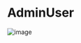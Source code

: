 # AdminUser
![image](https://github.com/user-attachments/assets/c0007ea3-e97a-472f-a5b8-1e2d5efff480)
